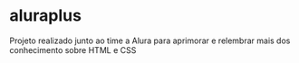 # aluraplus
Projeto realizado junto ao time a Alura para aprimorar e relembrar mais dos conhecimento sobre HTML e CSS
